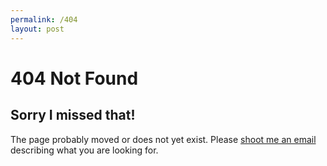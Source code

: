 ```yaml
---
permalink: /404
layout: post
---
```



<?php include_once("analyticstracking.php") ?>

# **404 Not Found**

## Sorry I missed that!


 The page probably moved or does not yet exist. Please <a href="mailto:{{ site.email }}">shoot me an email</a> describing what you are looking for.
